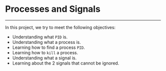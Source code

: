 # Processes and Signals

---

In this project, we try to meet the following objectives:

- Understanding what `PID` is.
- Understanding what a process is.
- Learning how to find a process `PID`.
- Learning how to `kill` a process.
- Understanding what a signal is.
- Learning about the 2 signals that cannot be ignored.
